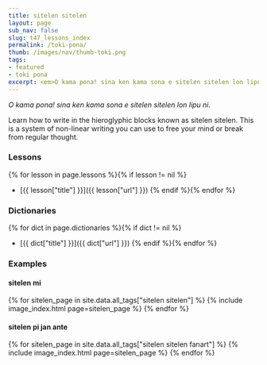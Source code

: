 ```yaml
---
title: sitelen sitelen
layout: page
sub_nav: false
slug: t47_lessons_index
permalink: /toki-pona/
thumb: /images/nav/thumb-toki.png
tags:
- featured
- toki pona
excerpt: <em>O kama pona! sina ken kama sona e sitelen sitelen lon lipu ni.</em><br><p>Learn how to write in the hieroglyphic blocks known as sitelen sitelen. This is a system of non-linear writing you can use to free your mind or break from regular thought. Here you will find all the lessons for writing toki pona using sitelen sitelen, plus glyph dictionaries and plenty of examples, including sitelen sitelen drawn by others.</p>
---
```


_O kama pona! sina ken kama sona e sitelen sitelen lon lipu ni._

Learn how to write in the hieroglyphic blocks known as sitelen sitelen.  This is a system of non-linear writing you can use to free your mind or break from regular thought.

### Lessons

{% for lesson in page.lessons %}{% if lesson != nil %}
  * [{{ lesson["title"] }}]({{ lesson["url"] }})
{% endif %}{% endfor %}

### Dictionaries

{% for dict in page.dictionaries %}{% if dict != nil %}
  * [{{ dict["title"] }}]({{ dict["url"] }})
{% endif %}{% endfor %}

### Examples


#### sitelen mi

{% for sitelen_page in site.data.all_tags["sitelen sitelen"] %}
  {% include image_index.html page=sitelen_page %}
{% endfor %}

#### sitelen pi jan ante

{% for sitelen_page in site.data.all_tags["sitelen sitelen fanart"] %}
  {% include image_index.html page=sitelen_page %}
{% endfor %}
